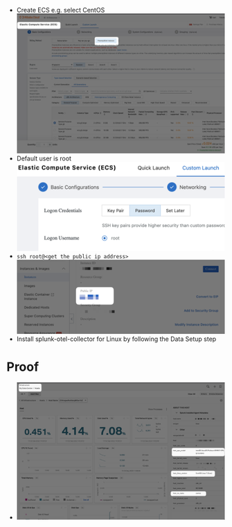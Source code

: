 - Create ECS e.g. select CentOS ![](create.png)
- Default user is root ![](root.png)
- `ssh root@<get the public ip address>` ![](ssh.png)
- Install splunk-otel-collector for Linux by following the Data Setup step

# Proof
- ![](proof.png)